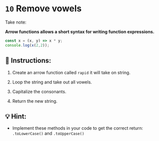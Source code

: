 # `10` Remove vowels

Take note:

**Arrow functions allows a short syntax for writing function expressions.**

```js
const x = (x, y) => x * y;
console.log(x(2,2));
```

## 📝 Instructions:

1. Create an arrow function called `rapid` it will take on string.

2. Loop the string and take out all vowels.

3. Capitalize the consonants.

4. Return the new string.

## 💡 Hint:

+ Implement these methods in your code to get the correct return: `.toLowerCase()` and `.toUpperCase()`